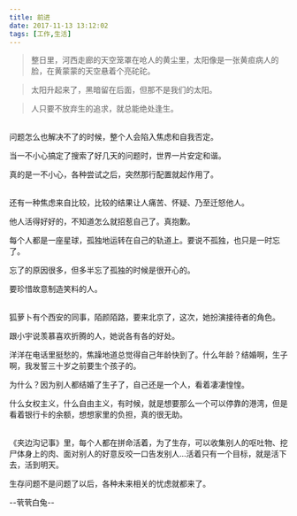 ```yaml
---
title: 前进
date: 2017-11-13 13:12:02
tags: [工作,生活]
---
```


> 整日里，河西走廊的天空笼罩在呛人的黄尘里，太阳像是一张黄疸病人的脸，在黄蒙蒙的天空悬着个亮砣砣。

> 太阳升起来了，黑暗留在后面，但那不是我们的太阳。

> 人只要不放弃生的追求，就总能绝处逢生。

<br />
问题怎么也解决不了的时候，整个人会陷入焦虑和自我否定。

当一不小心搞定了搜索了好几天的问题时，世界一片安定和谐。

真的是一不小心，各种尝试之后，突然那行配置就起作用了。

<br />
还有一种焦虑来自比较，比较的结果让人痛苦、怀疑、乃至迁怒他人。

他人活得好好的，不知道怎么就招惹自己了。真抱歉。

每个人都是一座星球，孤独地运转在自己的轨道上。要说不孤独，也只是一时忘了。

忘了的原因很多，但多半忘了孤独的时候是很开心的。

要珍惜故意制造笑料的人。

<br />
狐萝卜有个西安的同事，陌颜陌路，要来北京了，这次，她扮演接待者的角色。

跟小宇说羡慕喜欢折腾的人，她说各有各的好处。

洋洋在电话里挺愁的，焦躁地道总觉得自己年龄快到了。什么年龄？结婚啊，生子啊，我发誓三十岁之前要生个孩子的。

为什么？因为别人都结婚了生子了，自己还是一个人，看着凄凄惶惶。

什么女权主义，什么自由主义，有时候，就是想要那么一个可以停靠的港湾，但是看着银行卡的余额，想想家里的负担，真的很无助。

<br />
《夹边沟记事》里，每个人都在拼命活着，为了生存，可以收集别人的呕吐物、挖尸体身上的肉、面对别人的好意反咬一口告发别人...活着只有一个目标，就是活下去，活到明天。

生存问题不是问题了以后，各种未来相关的忧虑就都来了。
<br />

--茕茕白兔--
